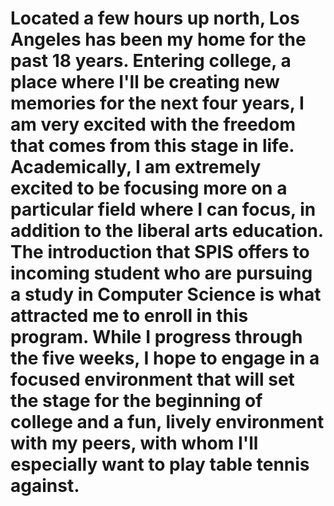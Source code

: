 # Located a few hours up north, Los Angeles has been my home for the past 18 years. Entering college, a place where I'll be creating new memories for the next four years, I am very excited with the freedom that comes from this stage in life. Academically, I am extremely excited to be focusing more on a particular field where I can focus, in addition to the liberal arts education. The introduction that SPIS offers to incoming student who are pursuing a study in Computer Science is what attracted me to enroll in this program. While I progress through the five weeks, I hope to engage in a focused environment that will set the stage for the beginning of college and a fun, lively environment with my peers, with whom I'll especially want to play table tennis against.

